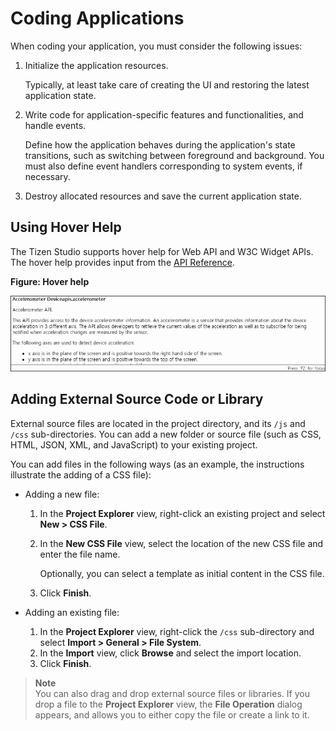 
# Coding Applications

When coding your application, you must consider the following issues:

1.  Initialize the application resources.

    Typically, at least take care of creating the UI and restoring the
    latest application state.

2.  Write code for application-specific features and functionalities,
    and handle events.

    Define how the application behaves during the application's state
    transitions, such as switching between foreground and background.
    You must also define event handlers corresponding to system events,
    if necessary.

3.  Destroy allocated resources and save the current application state.

<a name="hover"></a>
## Using Hover Help

The Tizen Studio supports hover help for Web API and W3C Widget APIs.
The hover help provides input from the [API
Reference](../../../../org.tizen.web.apireference/html/web_api_reference.htm).

**Figure: Hover help**

![Hover help](./media/hover_help.png)

<a name="add"></a>
## Adding External Source Code or Library

External source files are located in the project directory, and its
`/js` and `/css` sub-directories. You can add a new folder or source
file (such as CSS, HTML, JSON, XML, and JavaScript) to your existing
project.

You can add files in the following ways (as an example, the instructions
illustrate the adding of a CSS file):

-   Adding a new file:
    1.  In the **Project Explorer** view, right-click an existing
        project and select **New &gt; CSS File**.
    2.  In the **New CSS File** view, select the location of the new CSS
        file and enter the file name.

        Optionally, you can select a template as initial content in the
        CSS file.

    3.  Click **Finish**.

-   Adding an existing file:
    1.  In the **Project Explorer** view, right-click the `/css`
        sub-directory and select **Import &gt; General &gt; File
        System**.
    2.  In the **Import** view, click **Browse** and select the
        import location.
    3.  Click **Finish**.



> **Note**  
> You can also drag and drop external source files or libraries.
If you drop a file to the **Project Explorer** view, the **File
Operation** dialog appears, and allows you to either copy the file or
create a link to it.
